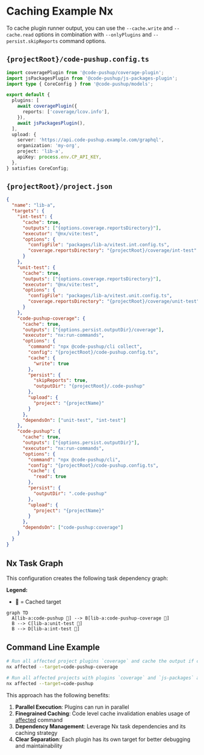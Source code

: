 # Caching Example Nx

To cache plugin runner output, you can use the `--cache.write` and `--cache.read` options in combination with `--onlyPlugins` and `--persist.skipReports` command options.

## `{projectRoot}/code-pushup.config.ts`

```ts
import coveragePlugin from '@code-pushup/coverage-plugin';
import jsPackagesPlugin from '@code-pushup/js-packages-plugin';
import type { CoreConfig } from '@code-pushup/models';

export default {
  plugins: [
    await coveragePlugin({
      reports: ['coverage/lcov.info'],
    }),
    await jsPackagesPlugin(),
  ],
  upload: {
    server: 'https://api.code-pushup.example.com/graphql',
    organization: 'my-org',
    project: 'lib-a',
    apiKey: process.env.CP_API_KEY,
  },
} satisfies CoreConfig;
```

## `{projectRoot}/project.json`

```json
{
  "name": "lib-a",
  "targets": {
    "int-test": {
      "cache": true,
      "outputs": ["{options.coverage.reportsDirectory}"],
      "executor": "@nx/vite:test",
      "options": {
        "configFile": "packages/lib-a/vitest.int.config.ts",
        "coverage.reportsDirectory": "{projectRoot}/coverage/int-test"
      }
    },
    "unit-test": {
      "cache": true,
      "outputs": ["{options.coverage.reportsDirectory}"],
      "executor": "@nx/vite:test",
      "options": {
        "configFile": "packages/lib-a/vitest.unit.config.ts",
        "coverage.reportsDirectory": "{projectRoot}/coverage/unit-test"
      }
    },
    "code-pushup-coverage": {
      "cache": true,
      "outputs": ["{options.persist.outputDir}/coverage"],
      "executor": "nx:run-commands",
      "options": {
        "command": "npx @code-pushup/cli collect",
        "config": "{projectRoot}/code-pushup.config.ts",
        "cache": {
          "write": true
        },
        "persist": {
          "skipReports": true,
          "outputDir": "{projectRoot}/.code-pushup"
        },
        "upload": {
          "project": "{projectName}"
        }
      },
      "dependsOn": ["unit-test", "int-test"]
    },
    "code-pushup": {
      "cache": true,
      "outputs": ["{options.persist.outputDir}"],
      "executor": "nx:run-commands",
      "options": {
        "command": "npx @code-pushup/cli",
        "config": "{projectRoot}/code-pushup.config.ts",
        "cache": {
          "read": true
        },
        "persist": {
          "outputDir": ".code-pushup"
        },
        "upload": {
          "project": "{projectName}"
        }
      },
      "dependsOn": ["code-pushup:coverage"]
    }
  }
}
```

## Nx Task Graph

This configuration creates the following task dependency graph:

**Legend:**

- 🐳 = Cached target

```mermaid
graph TD
  A[lib-a:code-pushup 🐳] --> B[lib-a:code-pushup-coverage 🐳]
  B --> C[lib-a:unit-test 🐳]
  B --> D[lib-a:int-test 🐳]
```

## Command Line Example

```bash
# Run all affected project plugins `coverage` and cache the output if configured
nx affected --target=code-pushup-coverage

# Run all affected projects with plugins `coverage` and `js-packages` and upload the report to the portal
nx affected --target=code-pushup
```

This approach has the following benefits:

1. **Parallel Execution**: Plugins can run in parallel
2. **Finegrained Caching**: Code level cache invalidation enables usage of [affected](https://nx.dev/recipes/affected-tasks) command
3. **Dependency Management**: Leverage Nx task dependencies and its caching strategy
4. **Clear Separation**: Each plugin has its own target for better debugging and maintainability
